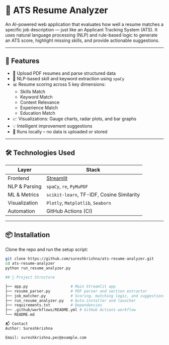 # 📝 ATS Resume Analyzer

An AI-powered web application that evaluates how well a resume matches a specific job description — just like an Applicant Tracking System (ATS). It uses natural language processing (NLP) and rule-based logic to generate an ATS score, highlight missing skills, and provide actionable suggestions.

---

## 🚀 Features

- 📄 Upload PDF resumes and parse structured data
- 🧠 NLP-based skill and keyword extraction using `spaCy`
- 📊 Resume scoring across 5 key dimensions:
  - Skills Match
  - Keyword Match
  - Content Relevance
  - Experience Match
  - Education Match
- 📈 Visualizations: Gauge charts, radar plots, and bar graphs
- 💡 Intelligent improvement suggestions
- 🔐 Runs locally – no data is uploaded or stored

---

## 🛠️ Technologies Used

| Layer        | Stack                         |
|--------------|-------------------------------|
| Frontend     | [Streamlit](https://streamlit.io) |
| NLP & Parsing| `spaCy`, `re`, `PyMuPDF`      |
| ML & Metrics | `scikit-learn`, TF-IDF, Cosine Similarity |
| Visualization| `Plotly`, `Matplotlib`, `Seaborn` |
| Automation   | GitHub Actions (CI)           |

---

## 📦 Installation

Clone the repo and run the setup script:

```bash
git clone https://github.com/sureshkrishna/ats-resume-analyzer.git
cd ats-resume-analyzer
python run_resume_analyzer.py

## 📂 Project Structure

├── app.py                   # Main Streamlit app
├── resume_parser.py         # PDF parser and section extractor
├── job_matcher.py           # Scoring, matching logic, and suggestions
├── run_resume_analyzer.py   # Auto-installer and launcher
├── requirements.txt         # Dependencies
├── .github/workflows/README.yml # GitHub Actions workflow
└── README.md

📬 Contact
Author: Sureshkrishna

Email: sureshkrishna.pec@example.com
